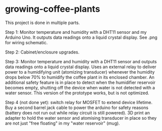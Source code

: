 # growing-coffee-plants

This project is done in multiple parts.

Step 1: Monitor temperature and humidity with a DHT11 sensor and my Arduino Uno. It outputs data readings onto a liquid crystal display. See .png for wiring schematic.

Step 2: Cabinet/enclosure upgrades.

Step 3: Monitor temperature and humidity with a DHT11 sensor and outputs data readings onto a liquid crystal display. Uses an external relay to deliver power to a humidifying unit (atomizing transducer) whenever the humidity drops below 70% to humidify the coffee plant in its enclosed chamber. An additional safety feature is in place to detect when the humidifier reservoir becomes empty, shutting off the device when water is not detected with a water sensor. This version of the prototype works, but is not optimized.

Step 4 (not done yet): switch relay for MOSFET to extend device lifetime. Buy a second barrel jack cable to power the arduino for safety reasons (battery does not run out while relay circuit is still powered). 3D print an adapter to hold the water sensor and atomising transducer in place so they are not just "free floating" in my "water reservoir" (mug).

